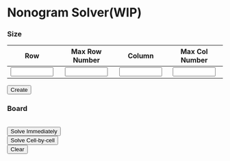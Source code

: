 <script src="./solver.js"></script>
<script src="./board.js"></script>
<link rel="stylesheet" href="./style.css" />

# Nonogram Solver(WIP)

### Size

|                    Row                     |                 Max Row Number                 |                   Column                   |                 Max Col Number                 |
| :----------------------------------------: | :--------------------------------------------: | :----------------------------------------: | :--------------------------------------------: |
| <input id="num_row" style="width:100px" /> | <input id="num_row_max" style="width:100px" /> | <input id="num_col" style="width:100px" /> | <input id="num_col_max" style="width:100px" /> |

<button id="create" onclick="create_board()">Create</button>

### Board

<table id="game_board"></table>
<button id="solve_i" onclick="solve_board(show)">Solve Immediately</button><br /><button id="solve_v" onclick="solve_board(visualize)">Solve Cell-by-cell</button><br /><button id="clear" onclick="clear()">Clear</button>
